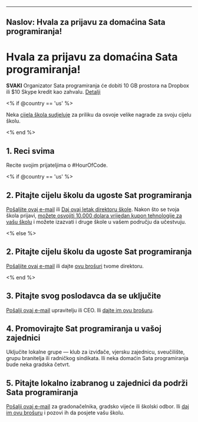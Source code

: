 * * *

## Naslov: Hvala za prijavu za domaćina Sata programiranja!

# Hvala za prijavu za domaćina Sata programiranja!

**SVAKI** Organizator Sata programiranja će dobiti 10 GB prostora na Dropbox ili $10 Skype kredit kao zahvalu. [Detalji][1]

 [1]: /prizes

<% if @country == 'us' %>

Neka [cijela škola sudjeluje][2] za priliku da osvoje velike nagrade za svoju cijelu školu.

 [2]: /whole-school

<% end %>

## 1. Reci svima

Recite svojim prijateljima o #HourOfCode.

<% if @country == 'us' %>

## 2. Pitajte cijelu školu da ugoste Sat programiranja

[Pošaljite ovaj e-mail][3] ili [Daj ovaj letak direktoru škole][4]. Nakon što se tvoja škola prijavi, [možete osvojiti 10.000 dolara vrijedan kupon tehnologije za vašu školu][1] i možete izazvati i druge škole u vašem području da učestvuju.

 [3]: /resources#email
 [4]: /resources/hoc-one-pager.pdf

<% else %>

## 2. Pitajte cijelu školu da ugoste Sat programiranja

[Pošaljite ovaj e-mail][3] ili dajte [ovu brošuri][4] tvome direktoru.

<% end %>

## 3. Pitajte svog poslodavca da se uključite

[Pošalji ovaj e-mail][3] upravitelju ili CEO. Ili [dajte im ovu brošuru][4].

## 4. Promovirajte Sat programiranja u vašoj zajednici

Uključite lokalne grupe — klub za izviđače, vjersku zajednicu, sveučilište, grupu branitelja ili radničkog sindikata. Ili neka domaćin Sata programiranja bude neka gradska četvrt.

## 5. Pitajte lokalno izabranog u zajednici da podrži Sata programiranja

[Pošalji ovaj e-mail][3] za gradonačelnika, gradsko vijeće ili školski odbor. Ili [daj im ovu brošuru][4] i pozovi ih da posjete vašu školu.